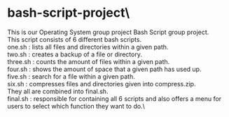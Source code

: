 # bash-script-project\
This is our Operating System group project Bash Script group project.\
This script consists of 6 different bash scripts.\
one.sh : lists all files and directories within a given path.\
two.sh : creates a backup of a file or directory.\
three.sh : counts the amount of files within a given path.\
four.sh : shows the amount of space that a given path has used up.\
five.sh : search for a file within a given path.\
six.sh : compresses files and directories given into compress.zip.\
They all are combined into final.sh.\
final.sh : responsible for containing all 6 scripts and also offers a menu for users to select which function they want to do.\
